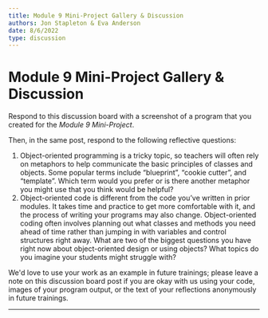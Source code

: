```yaml
---
title: Module 9 Mini-Project Gallery & Discussion
authors: Jon Stapleton & Eva Anderson
date: 8/6/2022
type: discussion
---
```



# Module 9 Mini-Project Gallery & Discussion

Respond to this discussion board with a screenshot of a program that you created for the *Module 9 Mini-Project*.

Then, in the same post, respond to the following reflective questions:

1. Object-oriented programming is a tricky topic, so teachers will often rely on metaphors to help communicate the basic principles of classes and objects. Some popular terms include “blueprint”, “cookie cutter”, and “template”. Which term would you prefer or is there another metaphor you might use that you think would be helpful?
2. Object-oriented code is different from the code you’ve written in prior modules. It takes time and practice to get more comfortable with it, and the process of writing your programs may also change. Object-oriented coding often involves planning out what classes and methods you need ahead of time rather than jumping in with variables and control structures right away. What are two of the biggest questions you have right now about object-oriented design or using objects? What topics do you imagine your students might struggle with?

We'd love to use your work as an example in future trainings; please leave a note on this discussion board post if you are okay with us using your code, images of your program output, or the text of your reflections anonymously in future trainings.

---